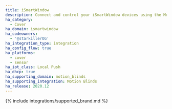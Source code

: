 ```yaml
---
title: iSmartWindow
description: Connect and control your iSmartWindow devices using the Motion Blinds integration
ha_category:
  - Cover
ha_domain: ismartwindow
ha_codeowners:
  - '@starkillerOG'
ha_integration_type: integration
ha_config_flow: true
ha_platforms:
  - cover
  - sensor
ha_iot_class: Local Push
ha_dhcp: true
ha_supporting_domain: motion_blinds
ha_supporting_integration: Motion Blinds
ha_release: 2020.12
---
```


{% include integrations/supported_brand.md %}
